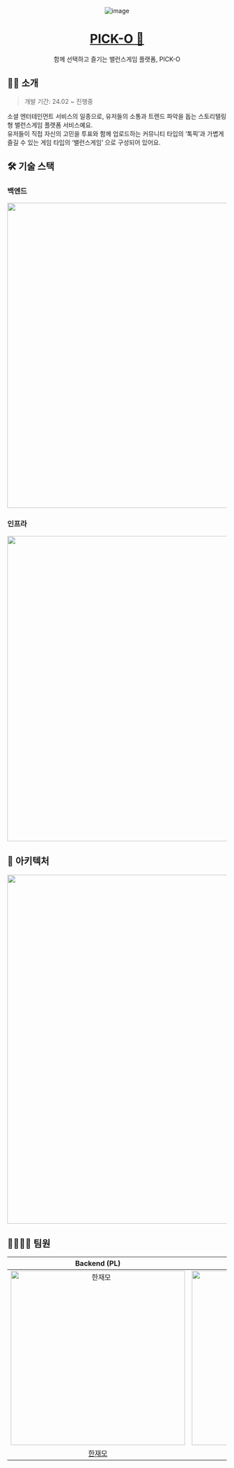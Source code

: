 <div align="center">

![image](https://github.com/user-attachments/assets/d39ad443-8b06-4fc3-88e0-fd601245b08d)

# [PICK-O 🎯](https://slashpage.com/ject/dk58wg2ej8719mnqevxz?full=true)
함께 선택하고 즐기는 밸런스게임 플랫폼, PICK-O

</div>

## 🙋🏻 소개
> 개발 기간: 24.02 ~ 진행중

소셜 엔터테인먼트 서비스의 일종으로, 유저들의 소통과 트렌드 파악을 돕는 스토리텔링형 밸런스게임 플랫폼 서비스예요.    
유저들이 직접 자신의 고민을 투표와 함께 업로드하는 커뮤니티 타입의 ‘톡픽’과 가볍게 즐길 수 있는 게임 타입의 ‘밸런스게임’ 으로 구성되어 있어요. 

## 🛠️ 기술 스택
### 백엔드
<img width="700" src="https://github.com/CHZZK-Study/Balance-Talk-Backend/assets/110653660/6d2a14ef-92bb-4021-967c-4c8b58939be8">

### 인프라
<img width="700" src="https://github.com/CHZZK-Study/Balance-Talk-Backend/assets/110653660/cd69ce13-c775-44a1-a3fe-6846985e14e8">

## 🧱 아키텍처
<img width="800" src="https://github.com/CHZZK-Study/Balance-Talk-Backend/assets/110653660/f4f1f902-4197-422b-8286-c9923212f0d4">

## 👨‍👩‍👧‍👦 팀원
|                                         Backend (PL)                                         |                                         Backend                                          |                                         Backend                                          |                                       Frontend                                        |                                        Frontend                                         |                                        Frontend                                        |                                        Frontend                                        |
| :--------------------------------------------------------------------------------------: | :--------------------------------------------------------------------------------------: | :--------------------------------------------------------------------------------------: | :-----------------------------------------------------------------------------------: | :-------------------------------------------------------------------------------------: | :------------------------------------------------------------------------------------: | :------------------------------------------------------------------------------------: |
| <img src="https://avatars.githubusercontent.com/u/110653660?v=4" width=400px alt="한재모"/> | <img src="https://avatars.githubusercontent.com/u/73704053?v=4" width=400px alt="왕효준"/> | <img src="https://avatars.githubusercontent.com/u/78118588?v=4" width=400px alt="최준수"/> | <img src="https://avatars.githubusercontent.com/u/94692566?v=4" width=400px alt="한아름"/> | <img src="https://avatars.githubusercontent.com/u/84820008?v=4" width=400px alt="유희선"/> | <img src="https://avatars.githubusercontent.com/u/101927445?v=4" width=400px alt="김원준"/> | <img src="https://avatars.githubusercontent.com/u/135022491?v=4" width=400px alt="서유빈"/> |
|                       [한재모](https://github.com/Hanjaemo)                        |                            [왕효준](https://github.com/gywns0417)                            |                            [최준수](https://github.com/junslog)                            |                         [한아름](https://github.com/areumH)                         |                          [유희선](https://github.com/hsgh085)                           |                            [김원준](https://github.com/WonJuneKim)                            |                          [서유빈](https://github.com/alwubin)                           |

